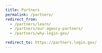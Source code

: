 ```yaml
---
title: Partners
permalink: /partners/
redirect_from:
  - /partners/learn/
  - /partners/our-agency-partners/
  - /partners/why-login-gov/

redirect_to: https://partners.login.gov/
---
```


